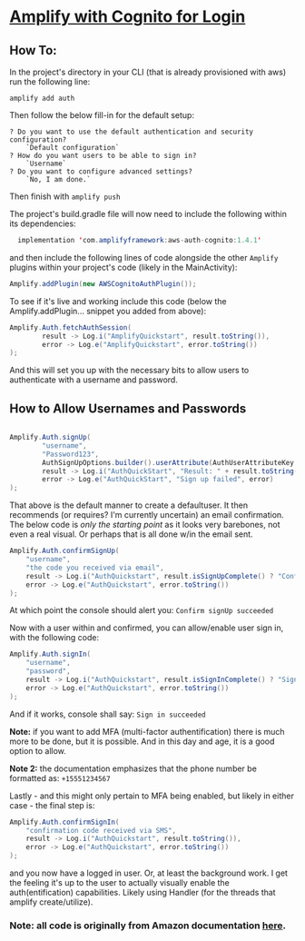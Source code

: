 # [Amplify with Cognito for Login](https://docs.amplify.aws/lib/auth/getting-started/q/platform/android)

## How To:

In the project's directory in your CLI (that is already provisioned with aws) run the following line:

```
amplify add auth
```

Then follow the below fill-in for the default setup:
```
? Do you want to use the default authentication and security configuration?
    `Default configuration`
? How do you want users to be able to sign in?
    `Username`
? Do you want to configure advanced settings?
    `No, I am done.`
```

Then finish with ```amplify push```

The project's build.gradle file will now need to include the following within its dependencies:
``` Java
  implementation 'com.amplifyframework:aws-auth-cognito:1.4.1'
```

and then include the following lines of code alongside the other ```Amplify``` plugins within your project's code (likely in the MainActivity):
``` Java
Amplify.addPlugin(new AWSCognitoAuthPlugin());
```

To see if it's live and working include this code (below the Amplify.addPlugin... snippet you added from above):
``` Java
Amplify.Auth.fetchAuthSession(
        result -> Log.i("AmplifyQuickstart", result.toString()),
        error -> Log.e("AmplifyQuickstart", error.toString())
);
```

And this will set you up with the necessary bits to allow users to authenticate with a username and password.

## How to Allow Usernames and Passwords

``` Java

Amplify.Auth.signUp(
        "username",
        "Password123",
        AuthSignUpOptions.builder().userAttribute(AuthUserAttributeKey.email(), "my@email.com").build(),
        result -> Log.i("AuthQuickStart", "Result: " + result.toString()),
        error -> Log.e("AuthQuickStart", "Sign up failed", error)
);
```

That above is the default manner to create a defaultuser. It then recommends (or requires? I'm currently uncertain) an email confirmation. The below code is _only the starting point_ as it looks very barebones, not even a real visual. Or perhaps that is all done w/in the email sent.

``` Java
Amplify.Auth.confirmSignUp(
    "username",
    "the code you received via email",
    result -> Log.i("AuthQuickstart", result.isSignUpComplete() ? "Confirm signUp succeeded" : "Confirm sign up not complete"),
    error -> Log.e("AuthQuickstart", error.toString())
);
```

At which point the console should alert you: ``` Confirm signUp succeeded ```

Now with a user within and confirmed, you can allow/enable user sign in, with the following code:

``` Java
Amplify.Auth.signIn(
    "username",
    "password",
    result -> Log.i("AuthQuickstart", result.isSignInComplete() ? "Sign in succeeded" : "Sign in not complete"),
    error -> Log.e("AuthQuickstart", error.toString())
);
```

And if it works, console shall say: ``` Sign in succeeded ```

__Note:__ if you want to add MFA (multi-factor authentification) there is much more to be done, but it is possible. And in this day and age, it is a good option to allow.

__Note 2:__ the documentation emphasizes that the phone number be formatted as: ``` +15551234567 ```

Lastly - and this might only pertain to MFA being enabled, but likely in either case - the final step is:
``` Java
Amplify.Auth.confirmSignIn(
    "confirmation code received via SMS",
    result -> Log.i("AuthQuickstart", result.toString()),
    error -> Log.e("AuthQuickstart", error.toString())
);
```
and you now have a logged in user. Or, at least the background work. I get the feeling it's up to the user to actually visually enable the auth(entification) capabilities. Likely using Handler (for the threads that amplify create/utilize).

 ### Note: all code is originally from Amazon documentation [here](https://docs.amplify.aws/lib/auth/getting-started/q/platform/android).
